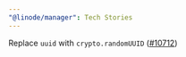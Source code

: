 ```yaml
---
"@linode/manager": Tech Stories
---
```


Replace `uuid` with `crypto.randomUUID` ([#10712](https://github.com/linode/manager/pull/10712))
